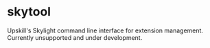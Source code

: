 # skytool
Upskill's Skylight command line interface for extension management. Currently unsupported and under development.